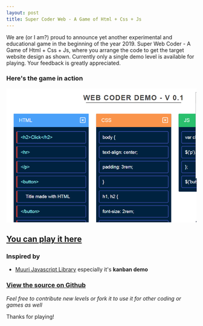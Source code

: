 ```yaml
---
layout: post
title: Super Coder Web - A Game of Html + Css + Js
---
```


We are (or I am?) proud to announce yet another experimental and educational game in the beginning of the year 2019. Super Web Coder - A Game of Html + Css + Js, where you arrange the code to get the target website design as shown. Currently only a single demo level is available for playing. Your feedback is greatly appreciated.

### Here's the game in action
![img](../public/img/game_webcoder_preview.gif)

## [You can play it here](https://monsterbrain.github.io/web-supercoder-the-game/)

### Inspired by

- [Muuri Javascript Library](https://github.com/haltu/muuri) especially it's **kanban demo**

### [View the source on Github](https://github.com/monsterbrain/web-supercoder-the-game)

*Feel free to contribute new levels or fork it to use it for other coding or games as well*

Thanks for playing!
